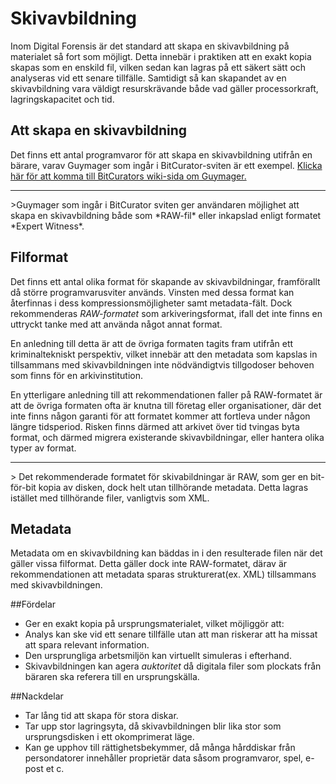 # Skivavbildning
Inom Digital Forensis är det standard att skapa en skivavbildning på materialet så fort som möjligt. Detta innebär i praktiken att en exakt kopia skapas som en enskild fil, vilken sedan kan lagras på ett säkert sätt och analyseras vid ett senare tillfälle. Samtidigt så kan skapandet av en skivavbildning vara väldigt resurskrävande både vad gäller processorkraft, lagringskapacitet och tid.

## Att skapa en skivavbildning
Det finns ett antal programvaror för att skapa en skivavbildning utifrån en bärare, varav Guymager som ingår i BitCurator-sviten är ett exempel. [Klicka här för att komma till BitCurators wiki-sida om Guymager.](http://wiki.bitcurator.net/index.php?title=Creating_a_Disk_Image_Using_Guymager)
<hr>
>Guymager som ingår i BitCurator sviten ger användaren möjlighet att skapa en skivavbildning både som *RAW-fil* eller inkapslad enligt formatet *Expert Witness*. 

## Filformat
Det finns ett antal olika format för skapande av skivavbildningar, framförallt då större programvarusviter används. Vinsten med dessa format kan återfinnas i dess kompressionsmöjligheter samt metadata-fält. Dock rekommenderas _RAW-formatet_ som arkiveringsformat, ifall det inte finns en uttryckt tanke med att använda något annat format.

En anledning till detta är att de övriga formaten tagits fram utifrån ett kriminaltekniskt perspektiv, vilket innebär att den metadata som kapslas in tillsammans med skivavbildningen inte nödvändigtvis tillgodoser behoven som finns för en arkivinstitution.

En ytterligare anledning till att rekommendationen faller på RAW-formatet är att de övriga formaten ofta är knutna till företag eller organisationer, där det inte finns någon garanti för att formatet kommer att fortleva under någon längre tidsperiod. Risken finns därmed att arkivet över tid tvingas byta format, och därmed migrera existerande skivavbildningar, eller hantera olika typer av format.
<hr>
> Det rekommenderade formatet för skivabildningar är RAW, som ger en bit-för-bit kopia av disken, dock helt utan tillhörande metadata. Detta lagras istället med tillhörande filer, vanligtvis som XML.

## Metadata
Metadata om en skivavbildning kan bäddas in i den resulterade filen när det gäller vissa filformat. Detta gäller dock inte RAW-formatet, därav är rekommendationen att metadata sparas strukturerat(ex. XML) tillsammans med skivavbildningen.

##Fördelar
* Ger en exakt kopia på ursprungsmaterialet, vilket möjliggör att:
 * Analys kan ske vid ett senare tillfälle utan att man riskerar att ha missat att spara relevant information.
 * Den ursprungliga arbetsmiljön kan virtuellt simuleras i efterhand.
* Skivavbildningen kan agera _auktoritet_ då digitala filer som plockats från bäraren ska referera till en ursprungskälla.

##Nackdelar
* Tar lång tid att skapa för stora diskar.
* Tar upp stor lagringsyta, då skivavbildningen blir lika stor som ursprungsdisken i ett okomprimerat läge.
* Kan ge upphov till rättighetsbekymmer, då många hårddiskar från persondatorer innehåller proprietär data såsom programvaror, spel, e-post et c.